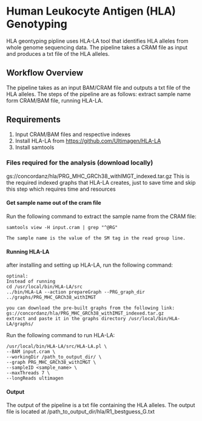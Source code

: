 # Human Leukocyte Antigen (HLA) Genotyping

HLA geontyping pipline uses HLA-LA tool that identifies HLA alleles from whole genome sequencing data.
The pipeline takes a CRAM file as input and produces a txt file of the HLA alleles.

## Workflow Overview

The pipeline takes as an input BAM/CRAM file and outputs a txt file of the HLA alleles.
The steps of the pipeline are as follows: extract sample name form CRAM/BAM file, running HLA-LA.

## Requirements

1. Input CRAM/BAM files and respective indexes
2. Install HLA-LA from https://github.com/Ultimagen/HLA-LA
3. Install samtools

### Files required for the analysis (download locally)

gs://concordanz/hla/PRG_MHC_GRCh38_withIMGT_indexed.tar.gz
This is the required indexed graphs that HLA-LA creates, just to save time and skip this step which requires time and resources

#### Get sample name out of the cram file
Run the following command to extract the sample name from the CRAM file:
```
samtools view -H input.cram | grep "^@RG"

The sample name is the value of the SM tag in the read group line.
```

#### Running HLA-LA
after installing and setting up HLA-LA, run the following command:
```
optinal:
Instead of running 
cd /usr/local/bin/HLA-LA/src
../bin/HLA-LA --action prepareGraph --PRG_graph_dir ../graphs/PRG_MHC_GRCh38_withIMGT

you can download the pre-built graphs from the following link:
gs://concordanz/hla/PRG_MHC_GRCh38_withIMGT_indexed.tar.gz
extract and paste it in the graphs directory /usr/local/bin/HLA-LA/graphs/
```

Run the following command to run HLA-LA:
```
/usr/local/bin/HLA-LA/src/HLA-LA.pl \
--BAM input.cram \
--workingDir /path_to_output_dir/ \
--graph PRG_MHC_GRCh38_withIMGT \
--sampleID <sample_name> \
--maxThreads 7 \
--longReads ultimagen
```


#### Output
The output of the pipeline is a txt file containing the HLA alleles.
The output file is located at /path_to_output_dir/hla/R1_bestguess_G.txt